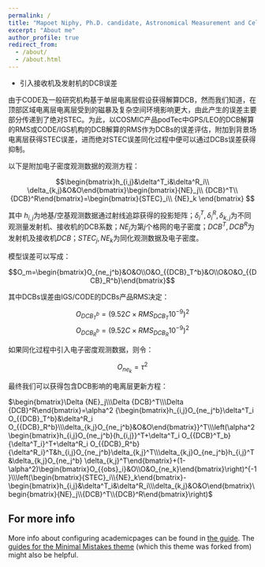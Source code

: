 ```yaml
---
permalink: /
title: "Mapoet Niphy, Ph.D. candidate, Astronomical Measurement and Celestial Mechanics"
excerpt: "About me"
author_profile: true
redirect_from: 
  - /about/
  - /about.html
---
```


- 引入接收机及发射机的DCB误差

由于CODE及一般研究机构基于单层电离层假设获得解算DCB，然而我们知道，在顶部区域电离层电离层受到的磁暴及复杂空间环境影响更大，由此产生的误差主要部分传递到了绝对STEC。为此，以COSMIC产品podTec中GPS/LEO的DCB解算的RMS或CODE/IGS机构的DCB解算的RMS作为DCBs的误差评估，附加到背景场电离层获得STEC误差，进而绝对STEC误差同化过程中便可以通过DCBs误差获得抑制。  
    
以下是附加电子密度观测数据的观测方程：
    
$$\begin{bmatrix}h_{i,j}&\delta^T_i&\delta^R_i\\ \delta_{k,j}&O&O\end{bmatrix}\begin{bmatrix}{NE}_j\\ {DCB}^T\\ {DCB}^R\end{bmatrix}=\begin{bmatrix}{STEC}_i\\ {NE}_k \end{bmatrix} $$

其中 $h_{i,j}$为地基/空基观测数据通过射线追踪获得的投影矩阵；$\delta^T_i,\delta^R_i,\delta_{k,j}$为不同观测量发射机、接收机的DCB系数；$NE_j$为第$j$个格网的电子密度；$DCB^T,DCB^R$为发射机及接收机$DCB$；$STEC_j,NE_k$为同化观测数据及电子密度。

模型误差可以写成：

$$O_m=\begin{bmatrix}O_{ne_j^b}&O&O\\O&O_{{DCB}_T^b}&O\\O&O&O_{{DCB}_R^b}\end{bmatrix}$$
        
 其中DCBs误差由IGS/CODE的DCBs产品RMS决定：

$$O_{{DCB}_T^b}=(9.52C \times RMS_{{DCB}_T}10^{-9})^2$$
$$O_{{DCB}_R^b}=(9.52C \times RMS_{{DCB}_R}10^{-9})^2$$
        
如果同化过程中引入电子密度观测数据，则令：

$$O_{ne_k}=\tau^2$$

最终我们可以获得包含DCB影响的电离层更新方程：

$\begin{bmatrix}\Delta {NE}_j\\\Delta {DCB}^T\\\Delta {DCB}^R\end{bmatrix}=\alpha^2 {\begin{bmatrix}h_{i,j}O_{ne_j^b}\delta^T_i O_{{DCB}_T^b}&\delta^R_i O_{{DCB}_R^b}\\\delta_{k,j}O_{ne_j^b}&O&O\end{bmatrix}}^T\\\left(\alpha^2 \begin{bmatrix}h_{i,j}O_{ne_j^b}{h_{i,j}}^T+\delta^T_i O_{{DCB}^T_b}{\delta^T_i}^T+\delta^R_i O_{{DCB}_R^b}{\delta^R_i}^T&h_{i,j}O_{ne_j^b}\delta_{k,j}^T\\\delta_{k,j}O_{ne_j^b}h_{i,j}^T&\delta_{k,j}O_{ne_j^b} \delta_{k,j}^T\end{bmatrix}+(1-\alpha^2)\begin{bmatrix}O_{{obs}_i}&O\\O&O_{ne_k}\end{bmatrix}\right)^{-1}\\\left(\begin{bmatrix}{STEC}_i\\{NE}_k\end{bmatrix}-\begin{bmatrix}h_{i,j}&\delta^T_i&\delta^R_i\\\delta_{k,j}&O&O\end{bmatrix}\begin{bmatrix}{NE}_j\\{DCB}^T\\{DCB}^R\end{bmatrix}\right)$


For more info
------
More info about configuring academicpages can be found in [the guide](https://academicpages.github.io/markdown/). The [guides for the Minimal Mistakes theme](https://mmistakes.github.io/minimal-mistakes/docs/configuration/) (which this theme was forked from) might also be helpful.

